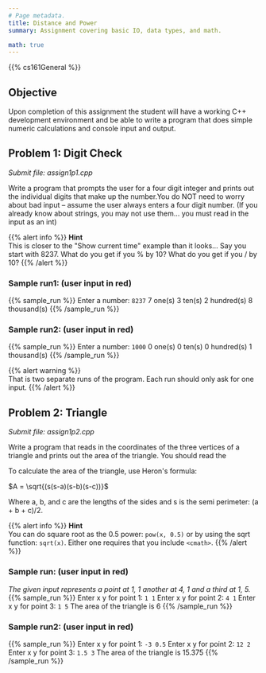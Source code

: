 ```yaml
---
# Page metadata.
title: Distance and Power
summary: Assignment covering basic IO, data types, and math.

math: true
---
```


{{% cs161General %}}

## Objective

Upon completion of this assignment the student will have a working C++ development environment and
be able to write a program that does simple numeric calculations and console input and output.

## Problem 1: Digit Check

*Submit file: assign1p1.cpp*

Write a program that prompts the user for a four digit integer and prints out the individual digits
that make up the number.You do NOT need to worry about bad input – assume the user always enters a
four digit number. (If you already know about strings, you may not use them… you must read in the
input as an int)

{{% alert info %}}
**Hint**  
This is closer to the "Show current time" example than it looks… Say you start with 8237.
What do you get if you % by 10? What do you get if you / by 10?
{{% /alert %}}

### Sample run1: (user input in red)

{{% sample_run %}}
Enter a number: `8237`
7 one(s)
3 ten(s)
2 hundred(s)
8 thousand(s)
{{% /sample_run %}}

### Sample run2: (user input in red)

{{% sample_run %}}
Enter a number: `1000`
0 one(s)
0 ten(s)
0 hundred(s)
1 thousand(s)
{{% /sample_run %}}

{{% alert warning %}}  
That is two separate runs of the program. Each run should only ask for one input.
{{% /alert %}}


## Problem 2: Triangle

*Submit file: assign1p2.cpp*

Write a program that reads in the coordinates of the three vertices of a triangle and prints
out the area of the triangle. You should read the 

To calculate the area of the triangle, use Heron's formula:

$A = \sqrt{(s(s-a)(s-b)(s-c))}$

Where a, b, and c are the lengths of the sides and s is the semi perimeter: (a + b + c)/2.

{{% alert info %}}
**Hint**  
You can do square root as the 0.5 power: `pow(x, 0.5)` or by using the sqrt function: `sqrt(x)`.
Either one requires that you include `<cmath>`.
{{% /alert %}}

### Sample run: (user input in red)

*The given input represents a point at 1, 1 another at 4, 1 and a third at 1, 5.*
{{% sample_run %}}
Enter x y for point 1: `1 1`
Enter x y for point 2: `4 1`
Enter x y for point 3: `1 5`
The area of the triangle is 6
{{% /sample_run %}}

### Sample run2: (user input in red)

{{% sample_run %}}
Enter x y for point 1: `-3 0.5`
Enter x y for point 2: `12 2`
Enter x y for point 3: `1.5 3`
The area of the triangle is 15.375
{{% /sample_run %}}
